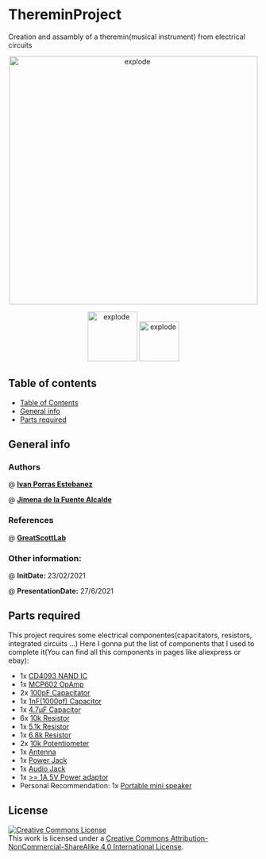 # ThereminProject
Creation and assambly of a theremin(musical instrument) from electrical circuits 
<p align="center">
<img width=500px src="images/final3.png" alt="explode"></a>

<div align="center">
<img width=100px src="https://img.shields.io/badge/status-finished-green" alt="explode"></a>
<img width=80px src="https://img.shields.io/badge/license-CC-blue" alt="explode"></a>
</div>

## Table of contents 
- [Table of Contents](#table-of-contents)
- [General info](#general-info)
- [Parts required](#parts-required)


## General info
### Authors

@ [**Ivan Porras Estebanez**](https://github.com/Ivan-Porras)

@ [**Jimena de la Fuente Alcalde**](https://instagram.com/_jimawariii_03_?utm_medium=copy_link)

### References

@ [**GreatScottLab**](https://www.instructables.com/member/GreatScottLab/)

### Other information: 

@ **InitDate:** 23/02/2021

@ **PresentationDate:** 27/6/2021 


## Parts required
This project requires some electrical componentes(capacitators, resistors, integrated circuits ...) 
Here I gonna put the list of components that I used to complete it(You can find all this components in pages like aliexpress or ebay): 
- 1x [CD4093 NAND IC](https://es.aliexpress.com/item/1005001922727519.html?spm=a2g0o.productlist.0.0.1f9f2dd8dP3mdU&algo_pvid=a6ead60f-3b0a-493a-a8fc-e203e4897054&aem_p4p_detail=202110110350132362705910756620013918823&algo_exp_id=a6ead60f-3b0a-493a-a8fc-e203e4897054-6&pdp_ext_f=%7B%22sku_id%22%3A%2212000018120013015%22%7D)
- 1x [MCP602 OpAmp](https://es.aliexpress.com/item/32459211616.html?spm=a2g0o.productlist.0.0.333f4c9eiVFawj&algo_pvid=409f117a-8b95-41cb-946f-04548cbbd9a2&algo_exp_id=409f117a-8b95-41cb-946f-04548cbbd9a2-9&pdp_ext_f=%7B%22sku_id%22%3A%2256403604204%22%7D)
- 2x [100pF Capacitator](https://es.aliexpress.com/item/1005001958775985.html?spm=a2g0o.productlist.0.0.248c4dab32kasv&algo_pvid=52309e2a-cc47-48b1-b793-d74953763794&aem_p4p_detail=202110110352054216941306177600013922384&algo_exp_id=52309e2a-cc47-48b1-b793-d74953763794-0&pdp_ext_f=%7B%22sku_id%22%3A%2212000018228270124%22%7D)
- 1x [1nF(1000pf) Capacitor](https://es.aliexpress.com/item/1005001969200393.html?spm=a2g0o.productlist.0.0.2a1c37b1BcAsSs&algo_pvid=f1a4dd47-0c42-40a8-9433-48ce521ad231&aem_p4p_detail=202110110406228649250402418600013976495&algo_exp_id=f1a4dd47-0c42-40a8-9433-48ce521ad231-0&pdp_ext_f={"sku_id"%3A"12000018268193596"})
- 1x [4.7µF Capacitor](https://es.aliexpress.com/item/1005002075527957.html?spm=a2g0o.productlist.0.0.77ec5e50Ad7Ope&algo_pvid=7daaeccd-a98e-4e5c-9f75-c8a087087536&aem_p4p_detail=202110110407566240865031938800013163840&algo_exp_id=7daaeccd-a98e-4e5c-9f75-c8a087087536-0&pdp_ext_f=%7B%22sku_id%22%3A%2212000018654903128%22%7D)
- 6x [10k Resistor](https://es.aliexpress.com/item/32952657927.html?spm=a2g0o.productlist.0.0.8ba335d9ijZQ4K&algo_pvid=2e371b20-11c3-42b3-b683-10e5aa3811cd&algo_exp_id=2e371b20-11c3-42b3-b683-10e5aa3811cd-0&pdp_ext_f=%7B%22sku_id%22%3A%2266353322894%22%7D)
- 1x [5.1k Resistor](https://es.aliexpress.com/item/32952657927.html?spm=a2g0o.productlist.0.0.8ba335d9ijZQ4K&algo_pvid=2e371b20-11c3-42b3-b683-10e5aa3811cd&algo_exp_id=2e371b20-11c3-42b3-b683-10e5aa3811cd-0&pdp_ext_f=%7B%22sku_id%22%3A%2266353322894%22%7D)
- 1x [6.8k Resistor](https://es.aliexpress.com/item/32952657927.html?spm=a2g0o.productlist.0.0.8ba335d9ijZQ4K&algo_pvid=2e371b20-11c3-42b3-b683-10e5aa3811cd&algo_exp_id=2e371b20-11c3-42b3-b683-10e5aa3811cd-0&pdp_ext_f=%7B%22sku_id%22%3A%2266353322894%22%7D)
- 2x [10k Potentiometer](https://es.aliexpress.com/item/1005002292828444.html?spm=a2g0o.productlist.0.0.47c84fe655HtHZ&algo_pvid=d904a206-faa1-4c1a-91fc-564c2b038df7&aem_p4p_detail=20211011041027346059857318910014188431&algo_exp_id=d904a206-faa1-4c1a-91fc-564c2b038df7-0&pdp_ext_f=%7B%22sku_id%22%3A%2212000019947320944%22%7D)
- 1x [Antenna](https://es.aliexpress.com/item/1005003211915613.html?spm=a2g0o.productlist.0.0.7f701dd2soDN0u&algo_pvid=306ad35c-5a81-450c-9a67-29ac22393050&aem_p4p_detail=202110110410517544220031519830013991168&algo_exp_id=306ad35c-5a81-450c-9a67-29ac22393050-2&pdp_ext_f=%7B%22sku_id%22%3A%2212000024683718642%22%7D)
- 1x [Power Jack](https://es.aliexpress.com/item/4001146018106.html?spm=a2g0o.productlist.0.0.517722f4IZy4p1&algo_pvid=0875037d-9cf7-4f1e-9f04-ad46b01e2a98&algo_exp_id=0875037d-9cf7-4f1e-9f04-ad46b01e2a98-28&pdp_ext_f=%7B%22sku_id%22%3A%2210000014889737303%22%7D)
- 1x [Audio Jack](https://es.aliexpress.com/item/4001146018106.html?spm=a2g0o.productlist.0.0.517722f4IZy4p1&algo_pvid=0875037d-9cf7-4f1e-9f04-ad46b01e2a98&algo_exp_id=0875037d-9cf7-4f1e-9f04-ad46b01e2a98-28&pdp_ext_f=%7B%22sku_id%22%3A%2210000014889737303%22%7D)
- 1x [>= 1A 5V Power adaptor](https://es.aliexpress.com/item/32844702891.html?spm=a2g0o.productlist.0.0.22443e75z8R1uB&algo_pvid=814149db-685e-4c27-b236-2c19e61b7e5b&algo_exp_id=814149db-685e-4c27-b236-2c19e61b7e5b-52&pdp_ext_f=%7B%22sku_id%22%3A%2265171865046%22%7D)
- Personal Recommendation: 1x [Portable mini speaker](https://es.aliexpress.com/item/1005003053429529.html?spm=a2g0o.productlist.0.0.32b95970dXEWev&algo_pvid=33723007-0a05-4028-ae22-84704daf29ae&algo_exp_id=33723007-0a05-4028-ae22-84704daf29ae-12&pdp_ext_f=%7B%22sku_id%22%3A%2212000023555611420%22%7D)


## License
<a rel="license" href="http://creativecommons.org/licenses/by-nc-sa/4.0/"><img alt="Creative Commons License" style="border-width:0" src="https://i.creativecommons.org/l/by-nc-sa/4.0/88x31.png" /></a><br />This work is licensed under a <a rel="license" href="http://creativecommons.org/licenses/by-nc-sa/4.0/">Creative Commons Attribution-NonCommercial-ShareAlike 4.0 International License</a>.
